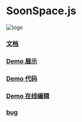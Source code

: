 # SoonSpace.js

![logo](http://www.xwbuilders.com:9018/soonspacejs/Docs/logo/logo_all.jpg)

### [文档](http://www.xwbuilders.com:9018/soonspacejs/Docs/)
### [Demo 展示](http://www.xwbuilders.com:9018/soonspacejs/examples/page/)
### [Demo 代码](https://github.com/xuekai-china/soonspacejs)
### [Demo 在线编辑](http://www.xwbuilders.com:9018/soonspacejs/Demo/#/)
### [bug](https://github.com/xuekai-china/soonspacejs/issues)

